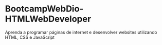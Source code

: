 # BootcampWebDio-HTMLWebDeveloper
Aprenda a programar páginas de internet e desenvolver websites utilizando HTML, CSS e JavaScript
